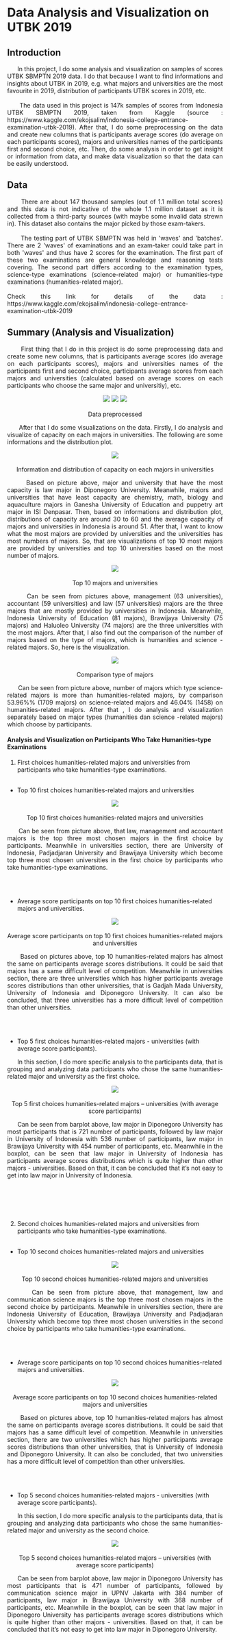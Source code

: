 # Data Analysis and Visualization on UTBK 2019

## Introduction
<p align = "justify">
&nbsp;&nbsp;&nbsp;&nbsp;&nbsp; In this project, I do some analysis and visualization on samples of scores UTBK SBMPTN 2019 data. I do that because I want to find informations and insights about UTBK  in 2019, e.g. what majors and universities are the most favourite in 2019, distribution of participants UTBK scores in 2019,  etc.
 <br></br>
&nbsp;&nbsp;&nbsp;&nbsp;&nbsp; The data  used in this project is 147k samples of scores from Indonesia UTBK SBMPTN 2019, taken from Kaggle (source : https://www.kaggle.com/ekojsalim/indonesia-college-entrance-examination-utbk-2019). After that, I do some preprocessing on the data and create new columns that is participants average scores (do average on each participants scores), majors and universities names of the participants first and second choice, etc. Then, do some analysis in order to get insight or information from data, and make data visualization so that the data can be easily understood. 
</p>

## Data
<p align = "justify">
&nbsp;&nbsp;&nbsp;&nbsp;&nbsp; There are about 147 thousand samples (out of 1.1 million total scores) and this data is not indicative of the whole 1.1 million dataset as it is collected from a third-party sources (with maybe some invalid data strewn in). This dataset also contains the major picked by those exam-takers.
 <br></br>
&nbsp;&nbsp;&nbsp;&nbsp;&nbsp; The testing part of UTBK SBMPTN was held in 'waves' and 'batches'. There are 2 'waves' of examinations and an exam-taker could take part in both 'waves' and thus have 2 scores for the examination. The first part of these two examinations are general knowledge and reasoning tests covering. The second part differs according to the examination types, science-type examinations (science-related major) or humanities-type examinations (humanities-related major). 
 <br></br>
 Check this link for details of the data : https://www.kaggle.com/ekojsalim/indonesia-college-entrance-examination-utbk-2019
</p>

## Summary (Analysis and Visualization)
<p align = "justify">
&nbsp;&nbsp;&nbsp;&nbsp;&nbsp; First thing that I do in this project is do some preprocessing data and create some new columns, that is  participants average scores (do average on each participants scores), majors and universities names of the participants first and second choice, participants average scores from each majors and universities (calculated based on average scores on each participants who choose the same major and universitiy), etc.
</p>

<p align="center"> 
 <img src="images/data preprocessed (1).png" /> 
 <img src="images/data preprocessed (2).png" /> 
 <img src="images/data preprocessed (3).png" /> 
 <br></br>
 Data preprocessed
</p>

<p align = "justify">
&nbsp;&nbsp;&nbsp;&nbsp;&nbsp; After that I do some visualizations on the data. Firstly, I do analysis and visualize of capacity on each majors in universities. The following are some informations and the distribution plot.
</p>

<p align="center"> 
 <img src="images/information and distribution plot of capacity on each majors in universities.png" /> 
 <br></br>
 Information and distribution of capacity on each majors in universities
</p>

<p align = "justify">
&nbsp;&nbsp;&nbsp;&nbsp;&nbsp; Based on picture above, major and university that have the most capacity is law major in Diponegoro University. Meanwhile, majors and universities that have least capacity are chemistry, math, biology and aquaculture majors in Ganesha University of Education and puppetry art major in ISI Denpasar. Then, based on informations and distribution plot,  distributions of capacity are around 30 to 60 and the average capacity of majors and universities in Indonesia is around 51. After that, I want to know what the most majors are provided by universities and the universities has most numbers of majors. So,  that are visualizations of top 10 most majors are provided by universities and top 10 universities based on the most number of majors.
</p>

<p align="center"> 
 <img src="images/top 10 majors and universities.png" /> 
 <br></br>
 Top 10 majors and universities
</p>

<p align = "justify">
&nbsp;&nbsp;&nbsp;&nbsp;&nbsp; Can be seen from pictures above, management (63 universities), accountant (59 universities) and law (57 universities) majors are the three majors that are mostly provided by universities in Indonesia. Meanwhile, Indonesia University of Education (81 majors), Brawijaya University (75 majors) and Haluoleo University (74 majors) are the three universities with the most majors. After that, I also find out the comparison of the number of majors based on the type of majors, which is humanities and science -related majors. So, here is  the visualization.
</p>

<p align="center"> 
 <img src="images/comparison type of majors.png" /> 
 <br></br>
 Comparison type of majors
</p>

<p align = "justify">
&nbsp;&nbsp;&nbsp;&nbsp;&nbsp; Can be seen from picture above, number of majors which type science-related majors is more than humanities-related majors, by comparison 53.96%% (1709 majors) on  science-related majors and 46.04% (1458) on humanities-related majors. After that , I do analysis and visualization separately based on major types (humanities dan science -related majors) which choose by participants.
</p>

#### Analysis and Visualization on Participants Who Take Humanities-type Examinations
1. First choices humanities-related majors and universities from participants who take humanities-type examinations.
<br></br>
 
- Top 10 first choices humanities-related majors and universities

<p align="center"> 
 <img src="images/top 10 first choices humanities-related majors and universities.png" /> 
 <br></br>
 Top 10 first choices humanities-related majors and universities
</p>

<p align = "justify">
&nbsp;&nbsp;&nbsp;&nbsp;&nbsp; Can be seen from picture above, that law, management and accountant majors is the top three most chosen majors in the first choice by participants. Meanwhile in universities section, there are University of Indonesia, Padjadjaran University and Brawijaya University which become top three most chosen universities in the first choice by participants who take humanities-type examinations.
</p>
 <br></br>
 
- Average score participants on top 10 first choices humanities-related majors and universities.

<p align="center"> 
 <img src="images/average score participants on top 10 first choices humanities-related majors and universities.png" /> 
 <br></br>
 Average score participants on top 10 first choices humanities-related majors and universities
</p>

<p align = "justify">
&nbsp;&nbsp;&nbsp;&nbsp;&nbsp; Based on pictures above, top 10 humanities-related majors has almost the same on participants average scores distributions. It could be said that majors has a same difficult level of competition. Meanwhile in universities section, there are three universities which has higher participants average scores distributions than other universities, that is Gadjah Mada University, University of Indonesia and Diponegoro University. It can also be concluded, that three universities has a more difficult level of competition than other universities.
</p>
<br></br>

- Top 5 first choices humanities-related majors - universities (with average score participants).
<p align = "justify">
&nbsp;&nbsp;&nbsp;&nbsp;&nbsp; In this section, I do more specific analysis to the participants data, that is grouping and analyzing data participants who chose the same humanities-related major and university as the first choice.
</p>

<p align="center"> 
 <img src="images/top 5 first choices humanities-related majors – universities (with average score participants).png" /> 
 <br></br>
 Top 5 first choices humanities-related majors – universities (with average score participants)
</p>

<p align = "justify">
&nbsp;&nbsp;&nbsp;&nbsp;&nbsp; Can be seen from barplot above, law major in Diponegoro University has most participants that is 721 number of participants, followed by law major in University of Indonesia with 536 number of participants, law major in Brawijaya University with 454 number of participants, etc. Meanwhile in the boxplot, can be seen that law major in University of Indonesia has participants average scores distributions which is quite higher than other majors - universities. Based on that, it can be concluded that it’s not easy to get into law major in University of Indonesia.
</p>
<br></br>
<br><br>

2. Second choices humanities-related majors and universities from participants who take humanities-type examinations.
<br></br>
 
- Top 10 second choices humanities-related majors and universities

<p align="center"> 
 <img src="images/top 10 second choices humanities-related majors and universities.png" /> 
 <br></br>
 Top 10 second choices humanities-related majors and universities
</p>

<p align = "justify">
&nbsp;&nbsp;&nbsp;&nbsp;&nbsp; Can be seen from picture above, that management, law and communication science majors is the top three most chosen majors in the second choice by participants. Meanwhile in universities section, there are Indonesia University of Education, Brawijaya University and Padjadjaran University which become top three most chosen universities in the second choice by participants who take humanities-type examinations.
</p>
 <br></br>
 
- Average score participants on top 10 second choices humanities-related majors and universities.

<p align="center"> 
 <img src="images/average score participants on top 10 second choices humanities-related majors and universities.png" /> 
 <br></br>
 Average score participants on top 10 second choices humanities-related majors and universities
</p>

<p align = "justify">
&nbsp;&nbsp;&nbsp;&nbsp;&nbsp; Based on pictures above, top 10 humanities-related majors has almost the same on participants average scores distributions. It could be said that majors has a same difficult level of competition. Meanwhile in universities section, there are two universities which has higher participants average scores distributions than other universities, that is University of Indonesia and Diponegoro University. It can also be concluded, that two universities has a more difficult level of competition than other universities.
</p>
<br></br>

- Top 5 second choices humanities-related majors - universities (with average score participants).
<p align = "justify">
&nbsp;&nbsp;&nbsp;&nbsp;&nbsp; In this section, I do more specific analysis to the participants data, that is grouping and analyzing data participants who chose the same humanities-related major and university as the second choice.
</p>

<p align="center"> 
 <img src="images/top 5 second choices humanities-related majors – universities (with average score participants).png" /> 
 <br></br>
 Top 5 second choices humanities-related majors – universities (with average score participants)
</p>

<p align = "justify">
&nbsp;&nbsp;&nbsp;&nbsp;&nbsp; Can be seen from barplot above, law major in Diponegoro University has most participants that is 471 number of participants, followed by communication science major in UPNV Jakarta with 384 number of participants, law major in Brawijaya University with 368 number of participants, etc. Meanwhile in the boxplot, can be seen that law major in Diponegoro University has participants average scores distributions which is quite higher than other majors - universities. Based on that, it can be concluded that it’s not easy to get into law major in Diponegoro University.
</p>
<br></br>

<br></br>

#### Analysis and Visualization on Participants Who Take Science-type Examinations
1. First choices science-related majors and universities from participants who take science-type examinations.
<br></br>
 
- Top 10 first choices science-related majors and universities

<p align="center"> 
 <img src="images/top 10 first choices science-related majors and universities.png" /> 
 <br></br>
 Top 10 first choices science-related majors and universities
</p>

<p align = "justify">
&nbsp;&nbsp;&nbsp;&nbsp;&nbsp; Can be seen from picture above, medical education major is the  most chosen majors in the first choice by participants, even the comparison is very far from other majors. Meanwhile in universities section, there are Brawijaya University, Gadja Mada University and Diponegoro University which become top three most chosen universities in the first choice by participants who take science-type examinations.
</p>
 <br></br>
 
- Average score participants on top 10 first choices science-related majors and universities.

<p align="center"> 
 <img src="images/average score participants on top 10 first choices science-related majors and universities.png" /> 
 <br></br>
 Average score participants on top 10 first choices science-related majors and universities
</p>

<p align = "justify">
&nbsp;&nbsp;&nbsp;&nbsp;&nbsp; Based on pictures above, medical education major has higher participants average scores distributions than other majors. It could be said that the major has a fairly difficult or high level of competition, so it’s not easy to get in that majors. Meanwhile in universities section, there are four universities which has higher participants average scores distributions than other universities, that is Bandung Institute of Technology, University of Indonesia, Sepuluh Nopember Institute of Technology and Gadjah Mada University. It can also be concluded, that four universities has a more difficult level of competition than other universities.
</p>
<br></br>

- Top 5 first choices science-related majors - universities (with average score participants).
<p align = "justify">
&nbsp;&nbsp;&nbsp;&nbsp;&nbsp; In this section, I do more specific analysis to the participants data, that is grouping and analyzing data participants who chose the same science-related major and university as the first choice.
</p>

<p align="center"> 
 <img src="images/top 5 first choices science-related majors – universities (with average score participants).png" /> 
 <br></br>
 Top 5 first choices science-related majors – universities (with average score participants)
</p>

<p align = "justify">
&nbsp;&nbsp;&nbsp;&nbsp;&nbsp; Can be seen from barplot above, medical education major in University of Indonesia has most participants that is 591 number of participants, followed by STEI major in Bandung Institute of Technology with 550 number of participants, psychology major in Padjadjaran University with 529 number of participants, etc. Meanwhile in the boxplot, can be seen that psychology major in Padjadjaran University has participants average scores distributions which is quite lower than other majors - universities. Based on that, it can be concluded that it’s easier to get into psychology major in Padjadjaran University than other top 5 majors - universities.
</p>
<br></br>
<br><br>

2. Second choices science-related majors and universities from participants who take science-type examinations.
<br></br>
 
- Top 10 second choices science-related majors and universities

<p align="center"> 
 <img src="images/top 10 second choices science-related majors and universities.png" /> 
 <br></br>
 Top 10 second choices science-related majors and universities
</p>

<p align = "justify">
&nbsp;&nbsp;&nbsp;&nbsp;&nbsp; Can be seen from picture above, medical education major is the  most chosen majors in the second choice by participants, it’s the same with the first choice section which has a fairly far comparison with other majors. Meanwhile in universities section, there are Brawijaya University, Diponegoro University and Sebelas Maret University which become top three most chosen universities in the second choice by participants who take science-type examinations.
</p>
<br></br>
 
- Average score participants on top 10 second choices science-related majors and universities.

<p align="center"> 
 <img src="images/average score participants on top 10 second choices science-related majors and universities.png" /> 
 <br></br>
 Average score participants on top 10 second choices science-related majors and universities
</p>

<p align = "justify">
&nbsp;&nbsp;&nbsp;&nbsp;&nbsp; Based on pictures above, medical education major has higher participants average scores distributions than other majors. It could be said that the major has a fairly difficult or high level of competition, so it’s not easy to get in that majors. Meanwhile in universities section, there are three universities which has higher participants average scores distributions than other universities, that is Gadja Mada University, University of Indonesia, Sepuluh Nopember Institute of Technology. It can also be concluded, that three universities has a more difficult level of competition than other universities.
</p>
<br></br>

- Top 5 second choices science-related majors - universities (with average score participants).
<p align = "justify">
&nbsp;&nbsp;&nbsp;&nbsp;&nbsp; In this section, I do more specific analysis to the participants data, that is grouping and analyzing data participants who chose the same science-related major and university as the second choice.
</p>

<p align="center"> 
 <img src="images/top 5 second choices science-related majors – universities (with average score participants).png" /> 
 <br></br>
 Top 5 second choices science-related majors – universities (with average score participants)
</p>

<p align = "justify">
&nbsp;&nbsp;&nbsp;&nbsp;&nbsp; Can be seen from barplot above, agrotechnology major in Brawijaya University has most participants that is 354 number of participants, followed by medical education major in Sebelas Maret University with 334 number of participants, psychology major in Sebelas Maret University with 307 number of participants, etc. Meanwhile in the boxplot, can be seen that medical education major in Sebelas Maret University has participants average scores distributions which is higher than other majors - universities. Based on that, it can be concluded that it’s not easy to get into medical education major in Sebelas Maret University.
</p>
<br></br>

